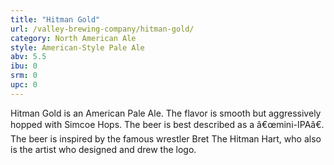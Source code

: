 ```yaml
---
title: "Hitman Gold"
url: /valley-brewing-company/hitman-gold/
category: North American Ale
style: American-Style Pale Ale
abv: 5.5
ibu: 0
srm: 0
upc: 0
---
```

Hitman Gold is an American Pale Ale. The flavor is smooth but aggressively hopped with Simcoe Hops. The beer is best described as a â€œmini-IPAâ€. The beer is inspired by the famous wrestler Bret The Hitman Hart, who also is the artist who designed and drew the logo.
